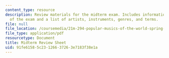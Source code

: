 ```yaml
---
content_type: resource
description: Review materials for the midterm exam. Includes information on the format
  of the exam and a list of artists, instruments, genres, and terms.
file: null
file_location: /coursemedia/21m-294-popular-musics-of-the-world-spring-2005/91fe61585c23126637263e7183f38e1a_midterm_review.pdf
file_type: application/pdf
resourcetype: Document
title: Midterm Review Sheet
uid: 91fe6158-5c23-1266-3726-3e7183f38e1a
---
```

